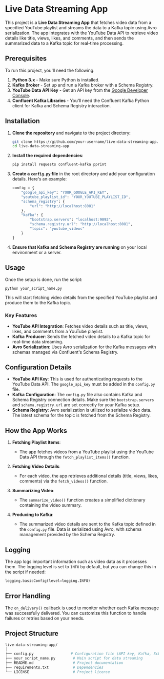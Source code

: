 # Live Data Streaming App

This project is a **Live Data Streaming App** that fetches video data from a specified YouTube playlist and streams the data to a Kafka topic using Avro serialization. The app integrates with the YouTube Data API to retrieve video details like title, views, likes, and comments, and then sends the summarized data to a Kafka topic for real-time processing.

## Prerequisites

To run this project, you'll need the following:

1. **Python 3.x** - Make sure Python is installed.
2. **Kafka Broker** - Set up and run a Kafka broker with a Schema Registry.
3. **YouTube Data API Key** - Get an API key from the [Google Developer Console](https://console.developers.google.com/).
4. **Confluent Kafka Libraries** - You'll need the Confluent Kafka Python client for Kafka and Schema Registry interaction.

## Installation

1. **Clone the repository** and navigate to the project directory:

    ```bash
    git clone https://github.com/your-username/live-data-streaming-app.git
    cd live-data-streaming-app
    ```

2. **Install the required dependencies**:

    ```bash
    pip install requests confluent-kafka pprint
    ```

3. **Create a `config.py` file** in the root directory and add your configuration details. Here's an example:

    ```python
    config = {
        "google_api_key": "YOUR_GOOGLE_API_KEY",
        "youtube_playlist_id": "YOUR_YOUTUBE_PLAYLIST_ID",
        "schema_registry": {
            "url": "http://localhost:8081"
        },
        "kafka": {
            "bootstrap.servers": "localhost:9092",
            "schema.registry.url": "http://localhost:8081",
            "topic": "youtube_videos"
        }
    }
    ```

4. **Ensure that Kafka and Schema Registry are running** on your local environment or a server.

## Usage

Once the setup is done, run the script:

```bash
python your_script_name.py
```

This will start fetching video details from the specified YouTube playlist and produce them to the Kafka topic.

### Key Features

- **YouTube API Integration**: Fetches video details such as title, views, likes, and comments from a YouTube playlist.
- **Kafka Producer**: Sends the fetched video details to a Kafka topic for real-time data streaming.
- **Avro Serialization**: Uses Avro serialization for the Kafka messages with schemas managed via Confluent's Schema Registry.

## Configuration Details

- **YouTube API Key**: This is used for authenticating requests to the YouTube Data API. The `google_api_key` must be added in the `config.py` file.
- **Kafka Configuration**: The `config.py` file also contains Kafka and Schema Registry connection details. Make sure the `bootstrap.servers` and `schema.registry.url` are set correctly for your Kafka setup.
- **Schema Registry**: Avro serialization is utilized to serialize video data. The latest schema for the topic is fetched from the Schema Registry.

## How the App Works

1. **Fetching Playlist Items**: 
   - The app fetches videos from a YouTube playlist using the YouTube Data API through the `fetch_playlist_items()` function.
   
2. **Fetching Video Details**: 
   - For each video, the app retrieves additional details (title, views, likes, comments) via the `fetch_videos()` function.

3. **Summarizing Video**: 
   - The `summarize_video()` function creates a simplified dictionary containing the video summary.

4. **Producing to Kafka**: 
   - The summarized video details are sent to the Kafka topic defined in the `config.py` file. Data is serialized using Avro, with schema management provided by the Schema Registry.

## Logging

The app logs important information such as video data as it processes them. The logging level is set to `INFO` by default, but you can change this in the script if needed:

```python
logging.basicConfig(level=logging.INFO)
```

## Error Handling

The `on_delivery()` callback is used to monitor whether each Kafka message was successfully delivered. You can customize this function to handle failures or retries based on your needs.

## Project Structure

```bash
live-data-streaming-app/
│
├── config.py                 # Configuration file (API key, Kafka, Schema Registry settings)
├── your_script_name.py        # Main script for data streaming
├── README.md                  # Project documentation
├── requirements.txt           # Dependencies
└── LICENSE                    # Project license
```
